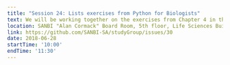 ```yaml
---
title: "Session 24: Lists exercises from Python for Biologists"
text: We will be working together on the exercises from Chapter 4 in the Python for Biologists book
location: SANBI "Alan Cormack" Board Room, 5th floor, Life Sciences Building, UWC
link: https://github.com/SANBI-SA/studyGroup/issues/30
date: 2018-06-28
startTime: '10:00'
endTime: '11:30'
---
```

